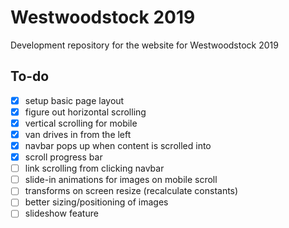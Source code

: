 # Westwoodstock 2019

Development repository for the website for Westwoodstock 2019

## To-do

- [x] setup basic page layout
- [x] figure out horizontal scrolling
- [x] vertical scrolling for mobile
- [x] van drives in from the left
- [x] navbar pops up when content is scrolled into
- [x] scroll progress bar
- [ ] link scrolling from clicking navbar
- [ ] slide-in animations for images on mobile scroll
- [ ] transforms on screen resize (recalculate constants)
- [ ] better sizing/positioning of images
- [ ] slideshow feature
